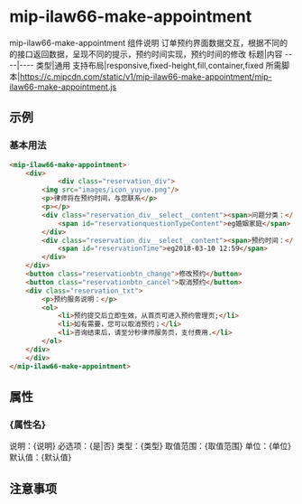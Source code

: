 # mip-ilaw66-make-appointment

mip-ilaw66-make-appointment 组件说明
订单预约界面数据交互，根据不同的的接口返回数据，呈现不同的提示，预约时间实现，预约时间的修改
标题|内容
----|----
类型|通用
支持布局|responsive,fixed-height,fill,container,fixed
所需脚本|https://c.mipcdn.com/static/v1/mip-ilaw66-make-appointment/mip-ilaw66-make-appointment.js

## 示例

### 基本用法
```html
<mip-ilaw66-make-appointment>
    <div>
    		<div class="reservation_div">
        <img src="images/icon_yuyue.png"/>
        <p>律师将在预约时间，与您联系</p>
        <p></p>
        <div class="reservation_div__select__content"><span>问题分类：</span>
            <span id="reservationquestionTypeContent">eg婚姻家庭</span>
        </div>
        <div class="reservation_div__select__content"><span>预约时间：</span>
            <span id="reservationTime">eg2018-03-10 12:59</span>
        </div>
    </div>
    <button class="reservationbtn_change">修改预约</button>
    <button class="reservationbtn_cancel">取消预约</button>
    <div class="reservation_txt">
        <p>预约服务说明：</p>
        <ol>
            <li>预约提交后立即生效，从首页可进入预约管理页;</li>
            <li>如有需要，您可以取消预约；</li>
            <li>咨询结束后，请至分秒律师服务页，支付费用.</li>
        </ol>
    </div>
    </div>
</mip-ilaw66-make-appointment>
```

## 属性

### {属性名}

说明：{说明}
必选项：{是|否}
类型：{类型}
取值范围：{取值范围}
单位：{单位}
默认值：{默认值}

## 注意事项

